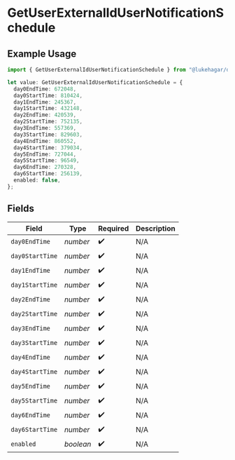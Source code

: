 # GetUserExternalIdUserNotificationSchedule

## Example Usage

```typescript
import { GetUserExternalIdUserNotificationSchedule } from "@lukehagar/discoursejs/sdk/models/operations";

let value: GetUserExternalIdUserNotificationSchedule = {
  day0EndTime: 672048,
  day0StartTime: 810424,
  day1EndTime: 245367,
  day1StartTime: 432148,
  day2EndTime: 420539,
  day2StartTime: 752135,
  day3EndTime: 557369,
  day3StartTime: 829603,
  day4EndTime: 860552,
  day4StartTime: 379034,
  day5EndTime: 727044,
  day5StartTime: 96549,
  day6EndTime: 270328,
  day6StartTime: 256139,
  enabled: false,
};
```

## Fields

| Field              | Type               | Required           | Description        |
| ------------------ | ------------------ | ------------------ | ------------------ |
| `day0EndTime`      | *number*           | :heavy_check_mark: | N/A                |
| `day0StartTime`    | *number*           | :heavy_check_mark: | N/A                |
| `day1EndTime`      | *number*           | :heavy_check_mark: | N/A                |
| `day1StartTime`    | *number*           | :heavy_check_mark: | N/A                |
| `day2EndTime`      | *number*           | :heavy_check_mark: | N/A                |
| `day2StartTime`    | *number*           | :heavy_check_mark: | N/A                |
| `day3EndTime`      | *number*           | :heavy_check_mark: | N/A                |
| `day3StartTime`    | *number*           | :heavy_check_mark: | N/A                |
| `day4EndTime`      | *number*           | :heavy_check_mark: | N/A                |
| `day4StartTime`    | *number*           | :heavy_check_mark: | N/A                |
| `day5EndTime`      | *number*           | :heavy_check_mark: | N/A                |
| `day5StartTime`    | *number*           | :heavy_check_mark: | N/A                |
| `day6EndTime`      | *number*           | :heavy_check_mark: | N/A                |
| `day6StartTime`    | *number*           | :heavy_check_mark: | N/A                |
| `enabled`          | *boolean*          | :heavy_check_mark: | N/A                |